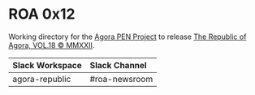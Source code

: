 # ROA 0x12
Working directory for the [Agora PEN Project](https://github.com/agorahub/AIPs/projects/1) to release [The Republic of Agora, VOL.18 © MMXXII](https://github.com/agorahub/pen0/releases/tag/v18).

| Slack Workspace | Slack Channel |
| :-------------- | :------------ |
| agora-republic  | #roa-newsroom |
